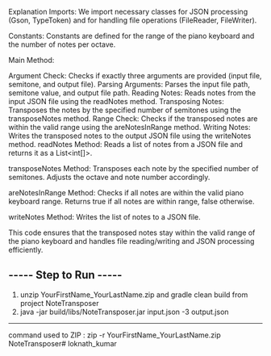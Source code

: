 Explanation
Imports: We import necessary classes for JSON processing (Gson, TypeToken) and for handling file operations (FileReader, FileWriter).

Constants: Constants are defined for the range of the piano keyboard and the number of notes per octave.

Main Method:

Argument Check: Checks if exactly three arguments are provided (input file, semitone, and output file).
Parsing Arguments: Parses the input file path, semitone value, and output file path.
Reading Notes: Reads notes from the input JSON file using the readNotes method.
Transposing Notes: Transposes the notes by the specified number of semitones using the transposeNotes method.
Range Check: Checks if the transposed notes are within the valid range using the areNotesInRange method.
Writing Notes: Writes the transposed notes to the output JSON file using the writeNotes method.
readNotes Method: Reads a list of notes from a JSON file and returns it as a List<int[]>.

transposeNotes Method: Transposes each note by the specified number of semitones. Adjusts the octave and note number accordingly.

areNotesInRange Method: Checks if all notes are within the valid piano keyboard range. Returns true if all notes are within range, false otherwise.

writeNotes Method: Writes the list of notes to a JSON file.

This code ensures that the transposed notes stay within the valid range of the piano keyboard and handles file reading/writing and JSON processing efficiently.

----- Step to Run -----
-----------------
1. unzip YourFirstName_YourLastName.zip and gradle clean build from project NoteTransposer
2. java -jar build/libs/NoteTransposer.jar input.json -3 output.json

-----------------
command used to ZIP : zip -r YourFirstName_YourLastName.zip NoteTransposer#   l o k n a t h _ k u m a r  
 
